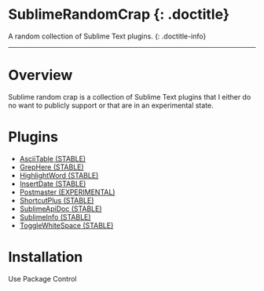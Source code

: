 # SublimeRandomCrap {: .doctitle}
A random collection of Sublime Text plugins.
{: .doctitle-info}

---

# Overview
Sublime random crap is a collection of Sublime Text plugins that I either do no want to publicly support or that are in an experimental state.

# Plugins
- [AsciiTable (STABLE)](plugins/asciitable.md)
- [GrepHere (STABLE)](plugins/grephere.md)
- [HighlightWord (STABLE)](plugins/highlightword.md)
- [InsertDate (STABLE)](plugins/insertdate.md)
- [Postmaster (EXPERIMENTAL)](plugins/postmaster.md)
- [ShortcutPlus (STABLE)](plugins/shortcutplus.md)
- [SublimeApiDoc (STABLE)](plugins/sublimeapidoc.md)
- [SublimeInfo (STABLE)](plugins/sublimeinfo.md)
- [ToggleWhiteSpace (STABLE)](plugins/togglewhitespace.md)

# Installation
Use Package Control
